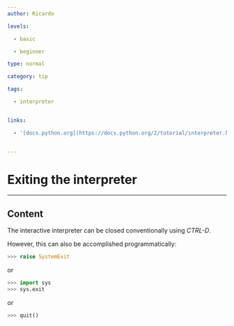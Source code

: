 ```yaml
---
author: Ricardo

levels:

  - basic

  - beginner

type: normal

category: tip

tags:

  - interpreter


links:

  - '[docs.python.org](https://docs.python.org/2/tutorial/interpreter.html){website}'


---
```


# Exiting the interpreter

---
## Content

The interactive interpreter can be closed conventionally using _CTRL-D_. 

However, this can also be accomplished programmatically:

```python 
>>> raise SystemExit
```

or

```python 
>>> import sys
>>> sys.exit
```

or

```python
>>> quit()
```

